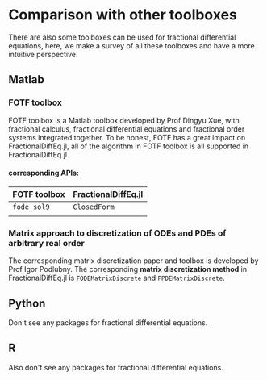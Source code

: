 # Comparison with other toolboxes

There are also some toolboxes can be used for fractional differential equations, here, we make a survey of all these toolboxes and have a more intuitive perspective.

## Matlab

### FOTF toolbox

FOTF toolbox is a Matlab toolbox developed by Prof Dingyu Xue, with fractional calculus, fractional differential equations and fractional order systems integrated together. To be honest, FOTF has a great impact on FractionalDiffEq.jl, all of the algorithm in FOTF toolbox is all supported in FractionalDiffEq.jl

#### corresponding APIs:

| FOTF toolbox | FractionalDiffEq.jl |
| -- | -- |
| ```fode_sol9``` | ```ClosedForm``` |
| | |

### Matrix approach to discretization of ODEs and PDEs of arbitrary real order

The corresponding matrix discretization paper and toolbox is developed by Prof Igor Podlubny. The corresponding **matrix discretization method** in FractionalDiffEq.jl is ```FODEMatrixDiscrete``` and ```FPDEMatrixDiscrete```.

## Python

Don't see any packages for fractional differential equations.

## R

Also don't see any packages for fractional differential equations.